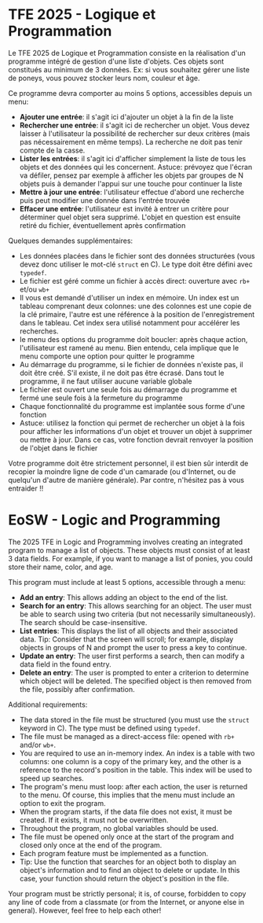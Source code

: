 # TFE 2025 - Logique et Programmation

Le TFE 2025 de Logique et Programmation consiste en la réalisation d'un programme intégré de gestion d'une liste d'objets. Ces objets sont constitués au minimum de 3 données. Ex: si vous souhaitez gérer une liste de poneys, vous pouvez stocker leurs nom, couleur et âge.

Ce programme devra comporter au moins 5 options, accessibles depuis un menu:

* **Ajouter une entrée**: il s'agit ici d'ajouter un objet à la fin de la liste
* **Rechercher une entrée**: il s'agit ici de rechercher un objet. Vous devez laisser à l'utilisateur la possibilité de rechercher sur deux critères (mais pas nécessairement en même temps). La recherche ne doit pas tenir compte de la casse.
* **Lister les entrées**: il s'agit ici d'afficher simplement la liste de tous les objets et des données qui les concernent. Astuce: prévoyez que l'écran va défiler, pensez par exemple à afficher les objets par groupes de N objets puis à demander l'appui sur une touche pour continuer la liste
* **Mettre à jour une entrée**: l'utilisateur effectue d'abord une recherche puis peut modifier une donnée dans l'entrée trouvée
* **Effacer une entrée**: l'utilisateur est invité à entrer un critère pour déterminer quel objet sera supprimé. L'objet en question est ensuite retiré du fichier, éventuellement après confirmation

Quelques demandes supplémentaires:

* Les données placées dans le fichier sont des données structurées (vous devez donc utiliser le mot-clé `struct` en C). Le type doit être défini avec `typedef`.
* Le fichier est géré comme un fichier à accès direct: ouverture avec `rb+` et/ou `wb+`
* Il vous est demandé d'utiliser un index en mémoire. Un index est un tableau comprenant deux colonnes: une des colonnes est une copie de la clé primaire, l'autre est une référence à la position de l'enregistrement dans le tableau. Cet index sera utilisé notamment pour accélérer les recherches.
* le menu des options du programme doit boucler: après chaque action, l'utilisateur est ramené au menu. Bien entendu, cela implique que le menu comporte une option pour quitter le programme
* Au démarrage du programme, si le fichier de données n'existe pas, il doit être créé. S'il existe, il ne doit pas être écrasé.
Dans tout le programme, il ne faut utiliser aucune variable globale
* Le fichier est ouvert une seule fois au démarrage du programme et fermé une seule fois à la fermeture du programme
* Chaque fonctionnalité du programme est implantée sous forme d'une fonction
* Astuce: utilisez la fonction qui permet de rechercher un objet à la fois pour afficher les informations d'un objet et trouver un objet à supprimer ou mettre à jour. Dans ce cas, votre fonction devrait renvoyer la position de l'objet dans le fichier

Votre programme doit être strictement personnel, il est bien sûr interdit de recopier la moindre ligne de code d'un camarade (ou d'Internet, ou de quelqu'un d'autre de manière générale). Par contre, n'hésitez pas à vous entraider !!

# EoSW -  Logic and Programming

The 2025 TFE in Logic and Programming involves creating an integrated program to manage a list of objects. These objects must consist of at least 3 data fields. For example, if you want to manage a list of ponies, you could store their name, color, and age.

This program must include at least 5 options, accessible through a menu:

* **Add an entry**: This allows adding an object to the end of the list.
* **Search for an entry**: This allows searching for an object. The user must be able to search using two criteria (but not necessarily simultaneously). The search should be case-insensitive.
* **List entries**: This displays the list of all objects and their associated data. Tip: Consider that the screen will scroll; for example, display objects in groups of N and prompt the user to press a key to continue.
* **Update an entry**: The user first performs a search, then can modify a data field in the found entry.
* **Delete an entry**: The user is prompted to enter a criterion to determine which object will be deleted. The specified object is then removed from the file, possibly after confirmation.

Additional requirements:

* The data stored in the file must be structured (you must use the `struct` keyword in C). The type must be defined using `typedef`.
* The file must be managed as a direct-access file: opened with `rb+` and/or `wb+`.
* You are required to use an in-memory index. An index is a table with two columns: one column is a copy of the primary key, and the other is a reference to the record's position in the table. This index will be used to speed up searches.
* The program's menu must loop: after each action, the user is returned to the menu. Of course, this implies that the menu must include an option to exit the program.
* When the program starts, if the data file does not exist, it must be created. If it exists, it must not be overwritten.
* Throughout the program, no global variables should be used.
* The file must be opened only once at the start of the program and closed only once at the end of the program.
* Each program feature must be implemented as a function.
* Tip: Use the function that searches for an object both to display an object's information and to find an object to delete or update. In this case, your function should return the object's position in the file.

Your program must be strictly personal; it is, of course, forbidden to copy any line of code from a classmate (or from the Internet, or anyone else in general). However, feel free to help each other!